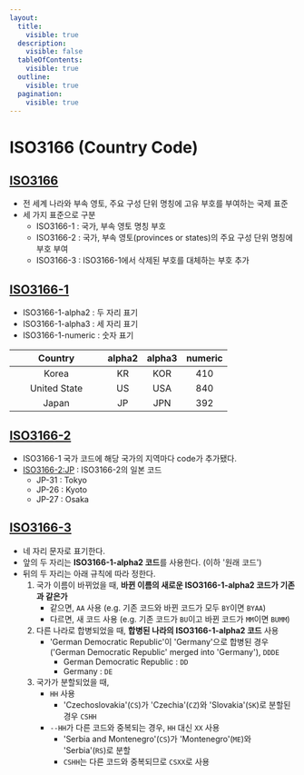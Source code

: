```yaml
---
layout:
  title:
    visible: true
  description:
    visible: false
  tableOfContents:
    visible: true
  outline:
    visible: true
  pagination:
    visible: true
---
```


# ISO3166 (Country Code)

## [ISO3166](https://en.wikipedia.org/wiki/ISO\_3166)

* 전 세계 나라와 부속 영토, 주요 구성 단위 명칭에 고유 부호를 부여하는 국제 표준
* 세 가지 표준으로 구분
  * ISO3166-1 : 국가, 부속 영토 명칭 부호
  * ISO3166-2 : 국가, 부속 영토(provinces or states)의 주요 구성 단위 명칭에 부호 부여
  * ISO3166-3 : ISO3166-1에서 삭제된 부호를 대체하는 부호 추가

## [ISO3166-1](https://en.wikipedia.org/wiki/ISO\_3166-1)

* ISO3166-1-alpha2 : 두 자리 표기
* ISO3166-1-alpha3 : 세 자리 표기
* ISO3166-1-numeric : 숫자 표기

<table><thead><tr><th width="149" align="center">Country</th><th align="center">alpha2</th><th align="center">alpha3</th><th align="center">numeric</th></tr></thead><tbody><tr><td align="center">Korea</td><td align="center">KR</td><td align="center">KOR</td><td align="center">410</td></tr><tr><td align="center">United State</td><td align="center">US</td><td align="center">USA</td><td align="center">840</td></tr><tr><td align="center">Japan</td><td align="center">JP</td><td align="center">JPN</td><td align="center">392</td></tr></tbody></table>

## [ISO3166-2](https://en.wikipedia.org/wiki/ISO\_3166-2)

* ISO3166-1 국가 코드에 해당 국가의 지역마다 code가 추가됐다.
* [ISO3166-2:JP](https://en.wikipedia.org/wiki/ISO\_3166-2:JP) : ISO3166-2의 일본 코드
  * JP-31 : Tokyo
  * JP-26 : Kyoto
  * JP-27 : Osaka

## [ISO3166-3](https://en.wikipedia.org/wiki/ISO\_3166-3)

* 네 자리 문자로 표기한다.
* 앞의 두 자리는 **ISO3166-1-alpha2 코드**를 사용한다. (이하 '원래 코드')
* 뒤의 두 자리는 아래 규칙에 따라 정한다.
  1. 국가 이름이 바뀌었을 때, **바뀐 이름의 새로운 ISO3166-1-alpha2 코드가 기존과 같은가**
     * 같으면, `AA` 사용 (e.g. 기존 코드와 바뀐 코드가 모두 `BY`이면 `BYAA`)
     * 다르면, 새 코드 사용 (e.g. 기존 코드가 `BU`이고 바뀐 코드가 `MM`이면 `BUMM`)
  2. 다른 나라로 합병되었을 때, **합병된 나라의 ISO3166-1-alpha2 코드** 사용
     * 'German Democratic Republic'이 'Germany'으로 합병된 경우 ('German Democratic Republic' merged into 'Germany'), `DDDE`
       * German Democratic Republic : `DD`
       * Germany : `DE`
  3. 국가가 분할되었을 때,
     * `HH` 사용
       * 'Czechoslovakia'(`CS`)가 'Czechia'(`CZ`)와 'Slovakia'(`SK`)로 분할된 경우 `CSHH`
     * `--HH`가 다른 코드와 중복되는 경우, `HH` 대신 `XX` 사용
       * 'Serbia and Montenegro'(`CS`)가 'Montenegro'(`ME`)와 'Serbia'(`RS`)로 분할
       * `CSHH`는 다른 코드와 중복되므로 `CSXX`로 사용
